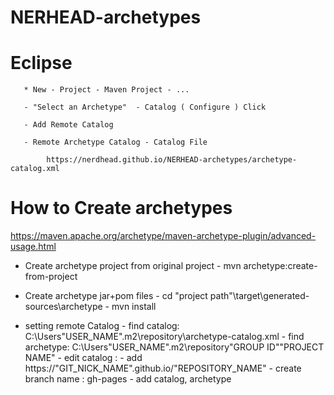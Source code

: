 # NERHEAD-archetypes



# Eclipse

       * New - Project - Maven Project - ... 

       - "Select an Archetype"  - Catalog ( Configure ) Click
       
       - Add Remote Catalog
       
       - Remote Archetype Catalog - Catalog File
       
            https://nerdhead.github.io/NERHEAD-archetypes/archetype-catalog.xml
            
# How to Create archetypes

https://maven.apache.org/archetype/maven-archetype-plugin/advanced-usage.html

* Create archetype project from original project
      - mvn archetype:create-from-project

* Create archetype jar+pom files
      - cd "project path"\target\generated-sources\archetype
      - mvn install
            
* setting remote Catalog
      - find catalog: C:\Users\"USER_NAME"\.m2\repository\archetype-catalog.xml
      - find archetype: C:\Users\"USER_NAME"\.m2\repository\"GROUP ID"\"PROJECT NAME"
      - edit catalog :
            - add <repository>https://"GIT_NICK_NAME".github.io/"REPOSITORY_NAME"</repository>
      - create branch name : gh-pages
      - add catalog, archetype
